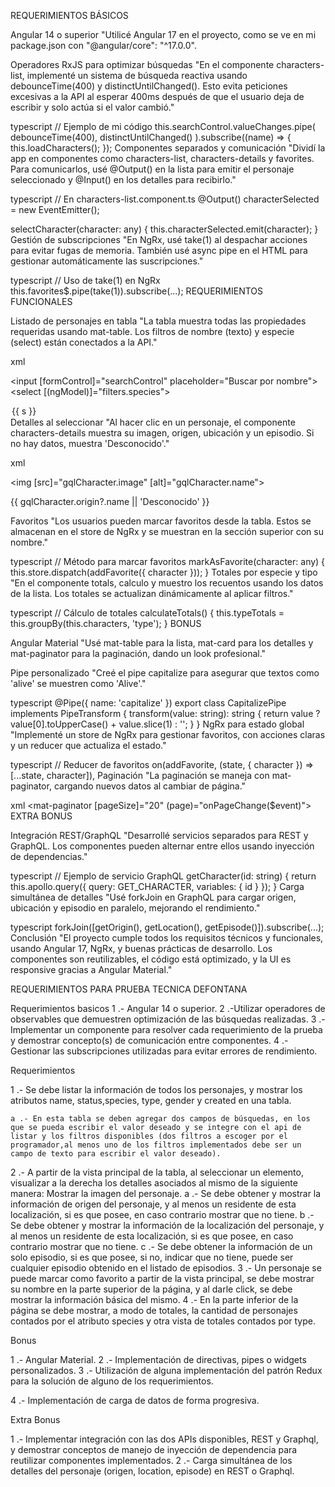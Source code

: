 REQUERIMIENTOS BÁSICOS

Angular 14 o superior
"Utilicé Angular 17 en el proyecto, como se ve en mi package.json con "@angular/core": "^17.0.0". 

Operadores RxJS para optimizar búsquedas
"En el componente characters-list, implementé un sistema de búsqueda reactiva usando debounceTime(400) y distinctUntilChanged(). Esto evita peticiones excesivas a la API al esperar 400ms después de que el usuario deja de escribir y solo actúa si el valor cambió."

typescript
// Ejemplo de mi código
this.searchControl.valueChanges.pipe(
  debounceTime(400),
  distinctUntilChanged()
).subscribe((name) => {
  this.loadCharacters();
});
Componentes separados y comunicación
"Dividí la app en componentes como characters-list, characters-details y favorites. Para comunicarlos, usé @Output() en la lista para emitir el personaje seleccionado y @Input() en los detalles para recibirlo."

typescript
// En characters-list.component.ts
@Output() characterSelected = new EventEmitter<any>();

selectCharacter(character: any) {
  this.characterSelected.emit(character);
}
Gestión de subscripciones
"En NgRx, usé take(1) al despachar acciones para evitar fugas de memoria. También usé async pipe en el HTML para gestionar automáticamente las suscripciones."

typescript
// Uso de take(1) en NgRx
this.favorites$.pipe(take(1)).subscribe(...);
REQUERIMIENTOS FUNCIONALES

Listado de personajes en tabla
"La tabla muestra todas las propiedades requeridas usando mat-table. Los filtros de nombre (texto) y especie (select) están conectados a la API."

xml
<!-- Fragmento de mi template -->
<input [formControl]="searchControl" placeholder="Buscar por nombre">
<select [(ngModel)]="filters.species">
  <option *ngFor="let s of speciesList" [value]="s">{{ s }}</option>
</select>
Detalles al seleccionar
"Al hacer clic en un personaje, el componente characters-details muestra su imagen, origen, ubicación y un episodio. Si no hay datos, muestra 'Desconocido'."

xml
<!-- Detalles del personaje -->
<img [src]="gqlCharacter.image" [alt]="gqlCharacter.name">
<p>{{ gqlCharacter.origin?.name || 'Desconocido' }}</p>
Favoritos
"Los usuarios pueden marcar favoritos desde la tabla. Estos se almacenan en el store de NgRx y se muestran en la sección superior con su nombre."

typescript
// Método para marcar favoritos
markAsFavorite(character: any) {
  this.store.dispatch(addFavorite({ character }));
}
Totales por especie y tipo
"En el componente totals, calculo y muestro los recuentos usando los datos de la lista. Los totales se actualizan dinámicamente al aplicar filtros."

typescript
// Cálculo de totales
calculateTotals() {
  this.typeTotals = this.groupBy(this.characters, 'type');
}
BONUS

Angular Material
"Usé mat-table para la lista, mat-card para los detalles y mat-paginator para la paginación, dando un look profesional."

Pipe personalizado
"Creé el pipe capitalize para asegurar que textos como 'alive' se muestren como 'Alive'."

typescript
@Pipe({ name: 'capitalize' })
export class CapitalizePipe implements PipeTransform {
  transform(value: string): string {
    return value ? value[0].toUpperCase() + value.slice(1) : '';
  }
}
NgRx para estado global
"Implementé un store de NgRx para gestionar favoritos, con acciones claras y un reducer que actualiza el estado."

typescript
// Reducer de favoritos
on(addFavorite, (state, { character }) => [...state, character]),
Paginación
"La paginación se maneja con mat-paginator, cargando nuevos datos al cambiar de página."

xml
<mat-paginator [pageSize]="20" (page)="onPageChange($event)"></mat-paginator>
EXTRA BONUS

Integración REST/GraphQL
"Desarrollé servicios separados para REST y GraphQL. Los componentes pueden alternar entre ellos usando inyección de dependencias."

typescript
// Ejemplo de servicio GraphQL
getCharacter(id: string) {
  return this.apollo.query({ query: GET_CHARACTER, variables: { id } });
}
Carga simultánea de detalles
"Usé forkJoin en GraphQL para cargar origen, ubicación y episodio en paralelo, mejorando el rendimiento."

typescript
forkJoin([getOrigin(), getLocation(), getEpisode()]).subscribe(...);
Conclusión
"El proyecto cumple todos los requisitos técnicos y funcionales, usando Angular 17, NgRx, y buenas prácticas de desarrollo. Los componentes son reutilizables, el código está optimizado, y la UI es responsive gracias a Angular Material."

REQUERIMIENTOS PARA PRUEBA TECNICA DEFONTANA

Requerimientos basicos
1 .- Angular 14 o superior.
2 .-Utilizar operadores de observables que demuestren optimización de las búsquedas realizadas.
3 .-Implementar un componente para resolver cada requerimiento de la prueba y demostrar concepto(s) de comunicación entre componentes.
4 .-Gestionar las subscripciones utilizadas para evitar errores de rendimiento.


Requerimientos

1 .- Se debe listar la información de todos los personajes, y mostrar los atributos name, status,species, type, gender y created  en una tabla. 

    a .- En esta tabla se deben agregar dos campos de búsquedas, en los que se pueda escribir el valor deseado y se integre con el api de listar y los filtros disponibles (dos filtros a escoger por el programador,al menos uno de los filtros implementados debe ser un campo de texto para escribir el valor deseado).
2 .- A partir de la vista principal de la tabla, al seleccionar un elemento, visualizar a la derecha los detalles asociados al mismo de la siguiente manera:
Mostrar la imagen del personaje.
    a .- Se debe obtener y mostrar la información de origen del personaje, y al menos un residente de esta localización, si es que posee, en caso contrario mostrar que no tiene.
    b .- Se debe obtener y mostrar la información de la localización del personaje, y al menos un residente de esta localización, si es que posee, en caso contrario mostrar que no tiene.
    c .- Se debe obtener la información de un solo episodio, si es que posee, si no, indicar que no tiene, puede ser cualquier episodio obtenido en el listado de episodios.
3 .- Un personaje se puede marcar como favorito a partir de la vista principal, se debe mostrar su nombre en la parte superior de la página, y al darle click, se debe mostrar la información básica del mismo.
4 .- En la parte inferior de la página se debe mostrar, a modo de totales, la cantidad de personajes contados por el atributo species y otra vista de totales contados por type.


Bonus

1 .- Angular Material.
2 .- Implementación de directivas, pipes o widgets personalizados.
3 .- Utilización de alguna implementación del patrón Redux para la solución de alguno de los requerimientos.

4 .- Implementación de carga de datos de forma progresiva.


Extra Bonus

1 .- Implementar integración con las dos APIs disponibles, REST y Graphql, y demostrar conceptos de manejo de inyección de dependencia para reutilizar componentes implementados.
2 .- Carga simultánea de los detalles del personaje (origen, location, episode) en REST o Graphql.







